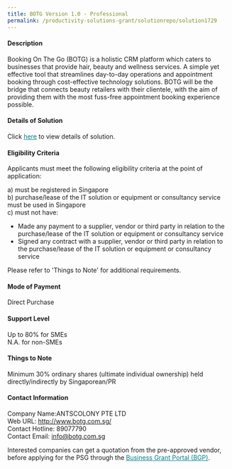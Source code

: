 ```yaml
---
title: BOTG Version 1.0 - Professional 
permalink: /productivity-solutions-grant/solutionrepo/solution1729
---
```


#### Description

Booking On The Go (BOTG) is a holistic CRM platform which caters to businesses that provide hair, beauty and wellness services. A simple yet effective tool that streamlines day-to-day operations and appointment booking through cost-effective technology solutions. BOTG will be the bridge that connects beauty retailers with their clientele, with the aim of providing them with the most fuss-free appointment booking experience possible.

#### Details of Solution

Click <a href='https://govassist.gobusiness.gov.sg/images/psg/Desensitised_Antscolony_Annex _CR_wef_26_Nov_2020_Part_2.pdf' style='color:#037e8a'>here</a> to view details of solution.

#### Eligibility Criteria

Applicants must meet the following eligibility criteria at the point of application:

a) must be registered in Singapore <br>
b) purchase/lease of the IT solution or equipment or consultancy service must be used in Singapore <br>
c) must not have:
- Made any payment to a supplier, vendor or third party in relation to the purchase/lease of the IT solution or equipment or consultancy service
- Signed any contract with a supplier, vendor or third party in relation to the purchase/lease of the IT solution or equipment or consultancy service

Please refer to 'Things to Note' for additional requirements.

#### Mode of Payment
Direct Purchase

#### Support Level
Up to 80% for SMEs <br>
N.A. for non-SMEs

#### Things to Note
Minimum 30% ordinary shares (ultimate individual ownership) held directly/indirectly by Singaporean/PR

#### Contact Information
Company Name:ANTSCOLONY PTE LTD <br>Web URL: http://www.botg.com.sg/<br>Contact Hotline: 89077790<br>Contact Email: info@botg.com.sg<br>

Interested companies can get a quotation from the pre-approved vendor, before applying for the PSG through the <a target='_blank' style='color:#037e8a' href='https://www.businessgrants.gov.sg/'>Business Grant Portal (BGP)</a>.
